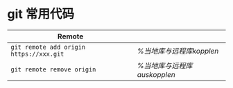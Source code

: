 # git 常用代码 #

|  	Remote||
|---------|-------|
| `git remote add origin https://xxx.git` | *%当地库与远程库kopplen* |
| `git remote remove origin`|*%当地库与远程库auskopplen*|



